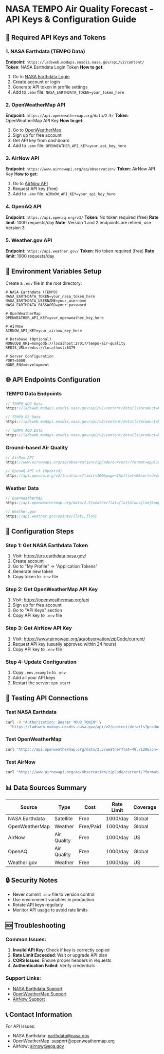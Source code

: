 # NASA TEMPO Air Quality Forecast - API Keys & Configuration Guide

## 🔑 Required API Keys and Tokens

### 1. NASA Earthdata (TEMPO Data)
**Endpoint**: `https://ladsweb.modaps.eosdis.nasa.gov/api/v2/content/`
**Token**: NASA Earthdata Login Token
**How to get**:
1. Go to [NASA Earthdata Login](https://urs.earthdata.nasa.gov/)
2. Create account or login
3. Generate API token in profile settings
4. Add to `.env` file: `NASA_EARTHDATA_TOKEN=your_token_here`

### 2. OpenWeatherMap API
**Endpoint**: `https://api.openweathermap.org/data/2.5/`
**Token**: OpenWeatherMap API Key
**How to get**:
1. Go to [OpenWeatherMap](https://openweathermap.org/api)
2. Sign up for free account
3. Get API key from dashboard
4. Add to `.env` file: `OPENWEATHER_API_KEY=your_api_key_here`

### 3. AirNow API
**Endpoint**: `https://www.airnowapi.org/aq/observation/`
**Token**: AirNow API Key
**How to get**:
1. Go to [AirNow API](https://www.airnowapi.org/aq/observation/zipCode/current/)
2. Request API key (free)
3. Add to `.env` file: `AIRNOW_API_KEY=your_api_key_here`

### 4. OpenAQ API
**Endpoint**: `https://api.openaq.org/v3/`
**Token**: No token required (free)
**Rate limit**: 1000 requests/day
**Note**: Version 1 and 2 endpoints are retired, use Version 3

### 5. Weather.gov API
**Endpoint**: `https://api.weather.gov/`
**Token**: No token required (free)
**Rate limit**: 1000 requests/day

## 📝 Environment Variables Setup

Create a `.env` file in the root directory:

```env
# NASA Earthdata (TEMPO)
NASA_EARTHDATA_TOKEN=your_nasa_token_here
NASA_EARTHDATA_USERNAME=your_username
NASA_EARTHDATA_PASSWORD=your_password

# OpenWeatherMap
OPENWEATHER_API_KEY=your_openweather_key_here

# AirNow
AIRNOW_API_KEY=your_airnow_key_here

# Database (Optional)
MONGODB_URI=mongodb://localhost:27017/tempo-air-quality
REDIS_URL=redis://localhost:6379

# Server Configuration
PORT=5000
NODE_ENV=development
```

## 🌐 API Endpoints Configuration

### TEMPO Data Endpoints
```javascript
// TEMPO NO2 Data
https://ladsweb.modaps.eosdis.nasa.gov/api/v2/content/details?product=MOD04_L2&collection=61

// TEMPO O3 Data  
https://ladsweb.modaps.eosdis.nasa.gov/api/v2/content/details?product=MOD06_L2&collection=61

// TEMPO AOD Data
https://ladsweb.modaps.eosdis.nasa.gov/api/v2/content/details?product=MOD04_L2&collection=61
```

### Ground-based Air Quality
```javascript
// AirNow API
https://www.airnowapi.org/aq/observation/zipCode/current/?format=application/json&zipCode=10001&distance=25&API_KEY={API_KEY}

// OpenAQ API v3 (Updated)
https://api.openaq.org/v3/locations?limit=100&page=1&offset=0&sort=desc&radius=1000&coordinates=40.7128,-74.0060
```

### Weather Data
```javascript
// OpenWeatherMap
https://api.openweathermap.org/data/2.5/weather?lat={lat}&lon={lon}&appid={API_KEY}

// Weather.gov
https://api.weather.gov/points/{lat},{lon}
```

## 🔧 Configuration Steps

### Step 1: Get NASA Earthdata Token
1. Visit: https://urs.earthdata.nasa.gov/
2. Create account
3. Go to "My Profile" → "Application Tokens"
4. Generate new token
5. Copy token to `.env` file

### Step 2: Get OpenWeatherMap API Key
1. Visit: https://openweathermap.org/api
2. Sign up for free account
3. Go to "API Keys" section
4. Copy API key to `.env` file

### Step 3: Get AirNow API Key
1. Visit: https://www.airnowapi.org/aq/observation/zipCode/current/
2. Request API key (usually approved within 24 hours)
3. Copy API key to `.env` file

### Step 4: Update Configuration
1. Copy `.env.example` to `.env`
2. Add all your API keys
3. Restart the server: `npm start`

## 🚀 Testing API Connections

### Test NASA Earthdata
```bash
curl -H "Authorization: Bearer YOUR_TOKEN" \
  "https://ladsweb.modaps.eosdis.nasa.gov/api/v2/content/details?product=MOD04_L2"
```

### Test OpenWeatherMap
```bash
curl "https://api.openweathermap.org/data/2.5/weather?lat=40.7128&lon=-74.0060&appid=YOUR_API_KEY"
```

### Test AirNow
```bash
curl "https://www.airnowapi.org/aq/observation/zipCode/current/?format=application/json&zipCode=10001&distance=25&API_KEY=YOUR_API_KEY"
```

## 📊 Data Sources Summary

| Source | Type | Cost | Rate Limit | Coverage |
|--------|------|------|------------|----------|
| NASA Earthdata | Satellite | Free | 1000/day | Global |
| OpenWeatherMap | Weather | Free/Paid | 1000/day | Global |
| AirNow | Air Quality | Free | 1000/day | US |
| OpenAQ | Air Quality | Free | 1000/day | Global |
| Weather.gov | Weather | Free | 1000/day | US |

## 🔒 Security Notes

- Never commit `.env` file to version control
- Use environment variables in production
- Rotate API keys regularly
- Monitor API usage to avoid rate limits

## 🆘 Troubleshooting

### Common Issues:
1. **Invalid API Key**: Check if key is correctly copied
2. **Rate Limit Exceeded**: Wait or upgrade API plan
3. **CORS Issues**: Ensure proper headers in requests
4. **Authentication Failed**: Verify credentials

### Support Links:
- [NASA Earthdata Support](https://earthdata.nasa.gov/contact)
- [OpenWeatherMap Support](https://openweathermap.org/help)
- [AirNow Support](https://www.airnowapi.org/aq/observation/zipCode/current/)

## 📞 Contact Information

For API issues:
- NASA Earthdata: earthdata@nasa.gov
- OpenWeatherMap: support@openweathermap.org
- AirNow: airnow@epa.gov
